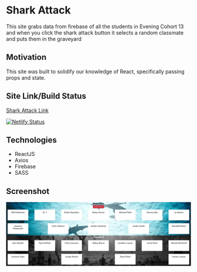 # Shark Attack
This site grabs data from firebase of all the students in Evening Cohort 13 and when you click the shark attack button it selects a random classmate and puts them in the graveyard

## Motivation
This site was built to solidify our knowledge of React, specifically passing props and state.

## Site Link/Build Status
[Shark Attack Link](https://shark-attackjm.netlify.app/)

[![Netlify Status](https://api.netlify.com/api/v1/badges/dd7150b2-21fd-479e-8fca-659a4f280799/deploy-status)](https://app.netlify.com/sites/shark-attackjm/deploys)

## Technologies
- ReactJS
- Axios
- Firebase
- SASS

## Screenshot
![demo](demo/shark-attack.PNG)
